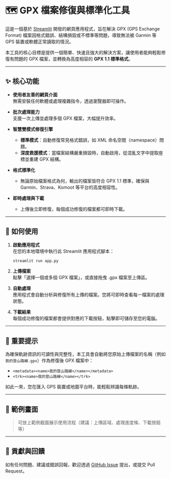# 🗺️ GPX 檔案修復與標準化工具

這是一個基於 [Streamlit](https://streamlit.io/) 開發的網頁應用程式，旨在解決 GPX (GPS Exchange Format) 檔案因格式錯誤、結構損毀或不標準等問題，導致無法被 Garmin 等 GPS 裝置或軟體正常讀取的情況。

本工具的核心目標是提供一個簡單、快速且強大的解決方案，讓使用者能夠輕鬆修復有問題的 GPX 檔案，並轉換為高度相容的 **GPX 1.1 標準格式**。

---

## ✨ 核心功能

- **使用者友善的網頁介面**  
  無需安裝任何軟體或處理複雜指令，透過瀏覽器即可操作。

- **批次處理能力**  
  支援一次上傳並處理多個 GPX 檔案，大幅提升效率。

- **智慧雙模式修復引擎**
  - **標準模式**：自動修復常見格式錯誤，如 XML 命名空間（namespace）問題。
  - **深度救援模式**：當檔案結構嚴重損毀時，自動啟用，從混亂文字中提取座標並重建 GPX 結構。

- **格式標準化**
  - 無論原始檔案格式為何，輸出的檔案皆符合 GPX 1.1 標準，確保與 Garmin、Strava、Komoot 等平台的高度相容性。

- **即時處理與下載**
  - 上傳後立即修復，每個成功修復的檔案都可即時下載。

---

## 🚀 如何使用

1. **啟動應用程式**  
   在您的本地環境中執行此 Streamlit 應用程式腳本：

   ```bash
   streamlit run app.py
   ```

2. **上傳檔案**  
   點擊「選擇一個或多個 GPX 檔案」，或直接拖曳 .gpx 檔案至上傳區。

3. **自動處理**  
   應用程式會自動分析與修復所有上傳的檔案。您將可即時查看每一檔案的處理狀態。

4. **下載結果**  
   每個成功修復的檔案都會提供對應的下載按鈕，點擊即可儲存至您的電腦。

---

## 📌 重要提示

為確保軌跡資訊的可讀性與完整性，本工具會自動將您原始上傳檔案的名稱（例如 `我的登山路線.gpx`）作為修復後 GPX 檔案中：

- `<metadata><name>我的登山路線</name></metadata>`  
- `<trk><name>我的登山路線</name></trk>`  

如此一來，您在匯入 GPS 裝置或地圖平台時，能輕鬆辨識每條軌跡。

---

## 📂 範例畫面

> 可放上範例截圖展示使用流程（建議：上傳區域、處理進度條、下載按鈕等）

---

## 🤝 貢獻與回饋

如有任何問題、建議或錯誤回報，歡迎透過 [GitHub Issue](https://github.com/your-repo/issues) 提出，或提交 Pull Request。

